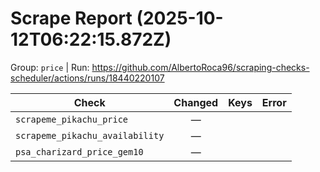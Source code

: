 # Scrape Report (2025-10-12T06:22:15.872Z)

Group: `price`  |  Run: https://github.com/AlbertoRoca96/scraping-checks-scheduler/actions/runs/18440220107

| Check | Changed | Keys | Error |
|---|:---:|:--|:--|
| `scrapeme_pikachu_price` | — |  |  |
| `scrapeme_pikachu_availability` | — |  |  |
| `psa_charizard_price_gem10` | — |  |  |
